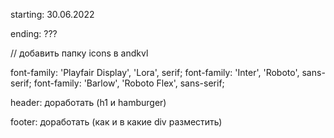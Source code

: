 starting: 30.06.2022

ending: ???

// добавить папку icons в andkvl

font-family: 'Playfair Display', 'Lora', serif;
font-family: 'Inter', 'Roboto', sans-serif;
font-family: 'Barlow', 'Roboto Flex', sans-serif;

header:
    доработать (h1 и hamburger)

footer:
    доработать (как и в какие div разместить)